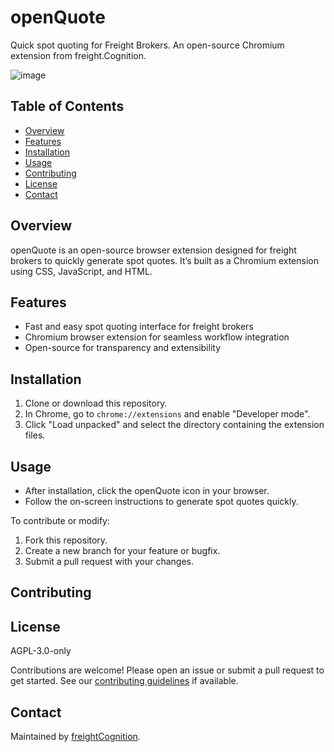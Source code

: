 # openQuote

Quick spot quoting for Freight Brokers. An open-source Chromium extension from freight.Cognition.

![image](https://github.com/user-attachments/assets/cac5fb09-c021-439b-8574-779b356af9e9)

## Table of Contents

- [Overview](#overview)
- [Features](#features)
- [Installation](#installation)
- [Usage](#usage)
- [Contributing](#contributing)
- [License](#license)
- [Contact](#contact)

## Overview

openQuote is an open-source browser extension designed for freight brokers to quickly generate spot quotes. It’s built as a Chromium extension using CSS, JavaScript, and HTML.

## Features

- Fast and easy spot quoting interface for freight brokers
- Chromium browser extension for seamless workflow integration
- Open-source for transparency and extensibility

## Installation

1. Clone or download this repository.
2. In Chrome, go to `chrome://extensions` and enable "Developer mode".
3. Click "Load unpacked" and select the directory containing the extension files.

## Usage

- After installation, click the openQuote icon in your browser.
- Follow the on-screen instructions to generate spot quotes quickly.

To contribute or modify:

1. Fork this repository.
2. Create a new branch for your feature or bugfix.
3. Submit a pull request with your changes.

## Contributing

## License

AGPL-3.0-only

Contributions are welcome! Please open an issue or submit a pull request to get started. See our [contributing guidelines](CONTRIBUTING.md) if available.

## Contact

Maintained by [freightCognition](https://github.com/freightCognition).
